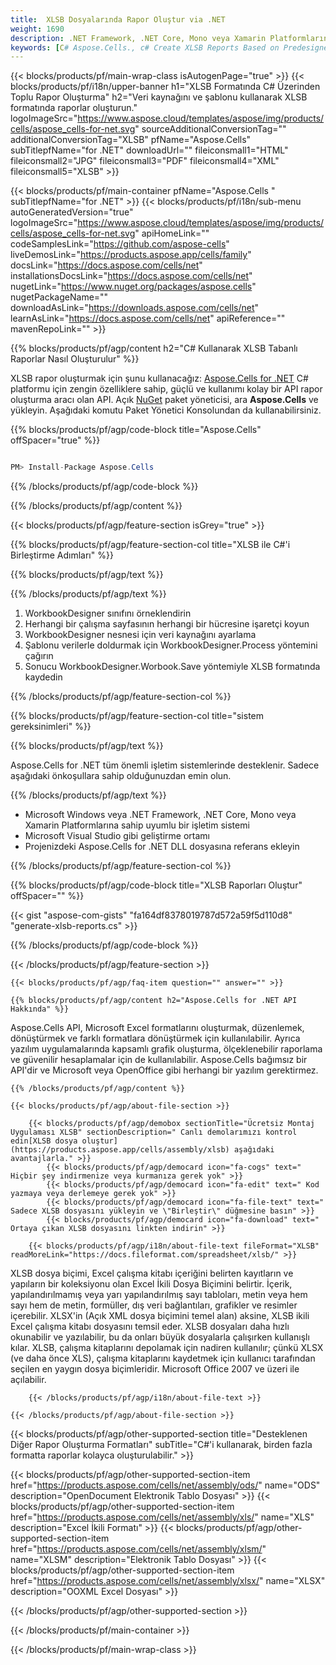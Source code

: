 ```yaml
---
title:  XLSB Dosyalarında Rapor Oluştur via .NET
weight: 1690
description: .NET Framework, .NET Core, Mono veya Xamarin Platformlarında XLSB biçiminde raporlar oluşturmak için C# kaynak kodu.
keywords: [C# Aspose.Cells., c# Create XLSB Reports Based on Predesigned Excel Template., c# Generate XLSB Reports Based on Predesigned Excel Template., c# Create XLSB Reports Based on Excel Template., C# Generate XLSB Reports Based on Excel Template., c# Create XLSB files Based on Excel Template., C# Generate XLSB files Based on Excel Template]
---
```

{{< blocks/products/pf/main-wrap-class isAutogenPage="true" >}}
{{< blocks/products/pf/i18n/upper-banner h1="XLSB Formatında C# Üzerinden Toplu Rapor Oluşturma" h2="Veri kaynağını ve şablonu kullanarak XLSB formatında raporlar oluşturun." logoImageSrc="https://www.aspose.cloud/templates/aspose/img/products/cells/aspose_cells-for-net.svg" sourceAdditionalConversionTag="" additionalConversionTag="XLSB" pfName="Aspose.Cells" subTitlepfName="for .NET" downloadUrl="" fileiconsmall1="HTML" fileiconsmall2="JPG" fileiconsmall3="PDF" fileiconsmall4="XML" fileiconsmall5="XLSB" >}}

{{< blocks/products/pf/main-container pfName="Aspose.Cells " subTitlepfName="for .NET" >}}
{{< blocks/products/pf/i18n/sub-menu autoGeneratedVersion="true" logoImageSrc="https://www.aspose.cloud/templates/aspose/img/products/cells/aspose_cells-for-net.svg" apiHomeLink="" codeSamplesLink="https://github.com/aspose-cells" liveDemosLink="https://products.aspose.app/cells/family" docsLink="https://docs.aspose.com/cells/net" installationsDocsLink="https://docs.aspose.com/cells/net" nugetLink="https://www.nuget.org/packages/aspose.cells" nugetPackageName="" downloadAsLink="https://downloads.aspose.com/cells/net" learnAsLink="https://docs.aspose.com/cells/net" apiReference="" mavenRepoLink="" >}}

{{% blocks/products/pf/agp/content h2="C# Kullanarak XLSB Tabanlı Raporlar Nasıl Oluşturulur" %}}

 XLSB rapor oluşturmak için şunu kullanacağız:
 [Aspose.Cells for .NET](https://products.aspose.com/cells/net) 
 C# platformu için zengin özelliklere sahip, güçlü ve kullanımı kolay bir API rapor oluşturma aracı olan API. Açık
 [NuGet](https://www.nuget.org/packages/aspose.cells) 
 paket yöneticisi, ara
 **Aspose.Cells** 
 ve yükleyin. Aşağıdaki komutu Paket Yönetici Konsolundan da kullanabilirsiniz.

{{% blocks/products/pf/agp/code-block title="Aspose.Cells" offSpacer="true" %}}

```cs

PM> Install-Package Aspose.Cells

```

{{% /blocks/products/pf/agp/code-block %}}

{{% /blocks/products/pf/agp/content %}}

{{< blocks/products/pf/agp/feature-section isGrey="true" >}}

{{% blocks/products/pf/agp/feature-section-col title="XLSB ile C#\'i Birleştirme Adımları" %}}

{{% blocks/products/pf/agp/text %}}

{{% /blocks/products/pf/agp/text %}}

1.  WorkbookDesigner sınıfını örneklendirin
1.  Herhangi bir çalışma sayfasının herhangi bir hücresine işaretçi koyun
1.  WorkbookDesigner nesnesi için veri kaynağını ayarlama
1.  Şablonu verilerle doldurmak için WorkbookDesigner.Process yöntemini çağırın
1. Sonucu WorkbookDesigner.Worbook.Save yöntemiyle XLSB formatında kaydedin

{{% /blocks/products/pf/agp/feature-section-col %}}

{{% blocks/products/pf/agp/feature-section-col title="sistem gereksinimleri" %}}

{{% blocks/products/pf/agp/text %}}

 Aspose.Cells for .NET tüm önemli işletim sistemlerinde desteklenir. Sadece aşağıdaki önkoşullara sahip olduğunuzdan emin olun.

{{% /blocks/products/pf/agp/text %}}

-  Microsoft Windows veya .NET Framework, .NET Core, Mono veya Xamarin Platformlarına sahip uyumlu bir işletim sistemi
-  Microsoft Visual Studio gibi geliştirme ortamı
-  Projenizdeki Aspose.Cells for .NET DLL dosyasına referans ekleyin

{{% /blocks/products/pf/agp/feature-section-col %}}

{{% blocks/products/pf/agp/code-block title="XLSB Raporları Oluştur" offSpacer="" %}}

{{< gist "aspose-com-gists" "fa164df8378019787d572a59f5d110d8" "generate-xlsb-reports.cs" >}}

{{% /blocks/products/pf/agp/code-block %}}

{{< /blocks/products/pf/agp/feature-section >}}

    {{< blocks/products/pf/agp/faq-item question="" answer="" >}}
 

<!-- aboutfile Starts -->

    {{% blocks/products/pf/agp/content h2="Aspose.Cells for .NET API Hakkında" %}}

 Aspose.Cells API, Microsoft Excel formatlarını oluşturmak, düzenlemek, dönüştürmek ve farklı formatlara dönüştürmek için kullanılabilir. Ayrıca yazılım uygulamalarında kapsamlı grafik oluşturma, ölçeklenebilir raporlama ve güvenilir hesaplamalar için de kullanılabilir. Aspose.Cells bağımsız bir API'dir ve Microsoft veya OpenOffice gibi herhangi bir yazılım gerektirmez.



    {{% /blocks/products/pf/agp/content %}}

    {{< blocks/products/pf/agp/about-file-section >}}

        {{< blocks/products/pf/agp/demobox sectionTitle="Ücretsiz Montaj Uygulaması XLSB" sectionDescription=" Canlı demolarımızı kontrol edin[XLSB dosya oluştur](https://products.aspose.app/cells/assembly/xlsb) aşağıdaki avantajlarla." >}}
            {{< blocks/products/pf/agp/democard icon="fa-cogs" text=" Hiçbir şey indirmenize veya kurmanıza gerek yok" >}}
            {{< blocks/products/pf/agp/democard icon="fa-edit" text=" Kod yazmaya veya derlemeye gerek yok" >}}
            {{< blocks/products/pf/agp/democard icon="fa-file-text" text=" Sadece XLSB dosyasını yükleyin ve \"Birleştir\" düğmesine basın" >}}
            {{< blocks/products/pf/agp/democard icon="fa-download" text=" Ortaya çıkan XLSB dosyasını linkten indirin" >}}

        {{< blocks/products/pf/agp/i18n/about-file-text fileFormat="XLSB" readMoreLink="https://docs.fileformat.com/spreadsheet/xlsb/" >}}
XLSB dosya biçimi, Excel çalışma kitabı içeriğini belirten kayıtların ve yapıların bir koleksiyonu olan Excel İkili Dosya Biçimini belirtir. İçerik, yapılandırılmamış veya yarı yapılandırılmış sayı tabloları, metin veya hem sayı hem de metin, formüller, dış veri bağlantıları, grafikler ve resimler içerebilir. XLSX'in (Açık XML dosya biçimini temel alan) aksine, XLSB ikili Excel çalışma kitabı dosyasını temsil eder. XLSB dosyaları daha hızlı okunabilir ve yazılabilir, bu da onları büyük dosyalarla çalışırken kullanışlı kılar. XLSB, çalışma kitaplarını depolamak için nadiren kullanılır; çünkü XLSX (ve daha önce XLS), çalışma kitaplarını kaydetmek için kullanıcı tarafından seçilen en yaygın dosya biçimleridir. Microsoft Office 2007 ve üzeri ile açılabilir.

        {{< /blocks/products/pf/agp/i18n/about-file-text >}}

    {{< /blocks/products/pf/agp/about-file-section >}}

<!-- aboutfile Ends -->

{{< blocks/products/pf/agp/other-supported-section title="Desteklenen Diğer Rapor Oluşturma Formatları" subTitle="C#\'i kullanarak, birden fazla formatta raporlar kolayca oluşturulabilir." >}}

{{< blocks/products/pf/agp/other-supported-section-item href="https://products.aspose.com/cells/net/assembly/ods/" name="ODS" description="OpenDocument Elektronik Tablo Dosyası" >}}
{{< blocks/products/pf/agp/other-supported-section-item href="https://products.aspose.com/cells/net/assembly/xls/" name="XLS" description="Excel İkili Formatı" >}}
{{< blocks/products/pf/agp/other-supported-section-item href="https://products.aspose.com/cells/net/assembly/xlsm/" name="XLSM" description="Elektronik Tablo Dosyası" >}}
{{< blocks/products/pf/agp/other-supported-section-item href="https://products.aspose.com/cells/net/assembly/xlsx/" name="XLSX" description="OOXML Excel Dosyası" >}}

{{< /blocks/products/pf/agp/other-supported-section >}}

{{< /blocks/products/pf/main-container >}}
    
{{< /blocks/products/pf/main-wrap-class >}}
